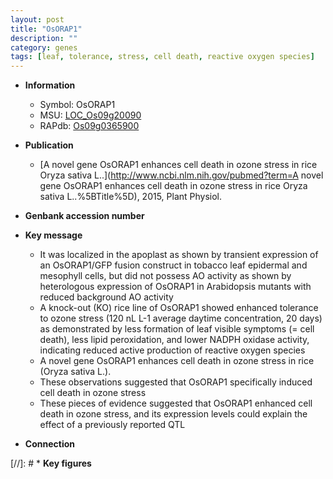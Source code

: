 ```yaml
---
layout: post
title: "OsORAP1"
description: ""
category: genes
tags: [leaf, tolerance, stress, cell death, reactive oxygen species]
---
```


* **Information**  
    + Symbol: OsORAP1  
    + MSU: [LOC_Os09g20090](http://rice.uga.edu/cgi-bin/ORF_infopage.cgi?orf=LOC_Os09g20090)  
    + RAPdb: [Os09g0365900](https://rapdb.dna.affrc.go.jp/locus/?name=Os09g0365900)  

* **Publication**  
    + [A novel gene OsORAP1 enhances cell death in ozone stress in rice Oryza sativa L..](http://www.ncbi.nlm.nih.gov/pubmed?term=A novel gene OsORAP1 enhances cell death in ozone stress in rice Oryza sativa L..%5BTitle%5D), 2015, Plant Physiol.

* **Genbank accession number**  

* **Key message**  
    + It was localized in the apoplast as shown by transient expression of an OsORAP1/GFP fusion construct in tobacco leaf epidermal and mesophyll cells, but did not possess AO activity as shown by heterologous expression of OsORAP1 in Arabidopsis mutants with reduced background AO activity
    + A knock-out (KO) rice line of OsORAP1 showed enhanced tolerance to ozone stress (120 nL L-1 average daytime concentration, 20 days) as demonstrated by less formation of leaf visible symptoms (= cell death), less lipid peroxidation, and lower NADPH oxidase activity, indicating reduced active production of reactive oxygen species
    + A novel gene OsORAP1 enhances cell death in ozone stress in rice (Oryza sativa L.).
    + These observations suggested that OsORAP1 specifically induced cell death in ozone stress
    + These pieces of evidence suggested that OsORAP1 enhanced cell death in ozone stress, and its expression levels could explain the effect of a previously reported QTL

* **Connection**  

[//]: # * **Key figures**  



